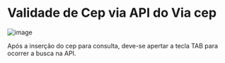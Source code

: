 # Validade de Cep via API do Via cep

![image](https://user-images.githubusercontent.com/79227339/186426763-f9304af3-0aec-4ada-bdda-17aee9b059d9.png)

Após a inserção do cep para consulta, deve-se apertar a tecla TAB para ocorrer a busca na API.
